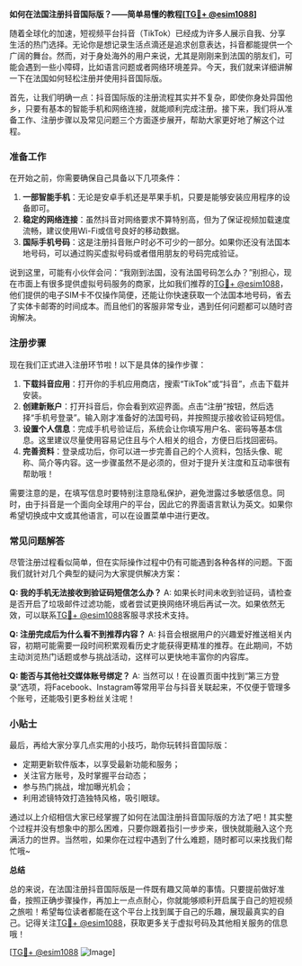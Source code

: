 **如何在法国注册抖音国际版？——简单易懂的教程[[TG💪+ @esim1088](https://t.me/s/esim1088)]**

随着全球化的加速，短视频平台抖音（TikTok）已经成为许多人展示自我、分享生活的热门选择。无论你是想记录生活点滴还是追求创意表达，抖音都能提供一个广阔的舞台。然而，对于身处海外的用户来说，尤其是刚刚来到法国的朋友们，可能会遇到一些小障碍，比如语言问题或者网络环境差异。今天，我们就来详细讲解一下在法国如何轻松注册并使用抖音国际版。

首先，让我们明确一点：抖音国际版的注册流程其实并不复杂，即使你身处异国他乡，只要有基本的智能手机和网络连接，就能顺利完成注册。接下来，我们将从准备工作、注册步骤以及常见问题三个方面逐步展开，帮助大家更好地了解这个过程。

### 准备工作

在开始之前，你需要确保自己具备以下几项条件：

1. **一部智能手机**：无论是安卓手机还是苹果手机，只要是能够安装应用程序的设备即可。
2. **稳定的网络连接**：虽然抖音对网络要求不算特别高，但为了保证视频加载速度流畅，建议使用Wi-Fi或信号良好的移动数据。
3. **国际手机号码**：这是注册抖音账户时必不可少的一部分。如果你还没有法国本地号码，可以通过购买虚拟号码或者借用朋友的号码完成验证。

说到这里，可能有小伙伴会问：“我刚到法国，没有法国号码怎么办？”别担心，现在市面上有很多提供虚拟号码服务的商家，比如我们推荐的[TG💪+ @esim1088](https://t.me/s/esim1088)，他们提供的电子SIM卡不仅操作简便，还能让你快速获取一个法国本地号码，省去了实体卡邮寄的时间成本。而且他们的客服非常专业，遇到任何问题都可以随时咨询解决。

### 注册步骤

现在我们正式进入注册环节啦！以下是具体的操作步骤：

1. **下载抖音应用**：打开你的手机应用商店，搜索“TikTok”或“抖音”，点击下载并安装。
2. **创建新账户**：打开抖音后，你会看到欢迎界面。点击“注册”按钮，然后选择“手机号登录”。输入刚才准备好的法国号码，并按照提示接收验证码短信。
3. **设置个人信息**：完成手机号验证后，系统会让你填写用户名、密码等基本信息。这里建议尽量使用容易记住且与个人相关的组合，方便日后找回密码。
4. **完善资料**：登录成功后，你可以进一步完善自己的个人资料，包括头像、昵称、简介等内容。这一步骤虽然不是必须的，但对于提升关注度和互动率很有帮助哦！

需要注意的是，在填写信息时要特别注意隐私保护，避免泄露过多敏感信息。同时，由于抖音是一个面向全球用户的平台，因此它的界面语言默认为英文。如果你希望切换成中文或其他语言，可以在设置菜单中进行更改。

### 常见问题解答

尽管注册过程看似简单，但在实际操作过程中仍有可能遇到各种各样的问题。下面我们就针对几个典型的疑问为大家提供解决方案：

**Q: 我的手机无法接收到验证码短信怎么办？**
A: 如果长时间未收到验证码，请检查是否开启了垃圾邮件过滤功能，或者尝试更换网络环境后再试一次。如果依然无效，可以联系[TG💪+ @esim1088](https://t.me/s/esim1088)客服寻求技术支持。

**Q: 注册完成后为什么看不到推荐内容？**
A: 抖音会根据用户的兴趣爱好推送相关内容，初期可能需要一段时间积累观看历史才能获得更精准的推荐。在此期间，不妨主动浏览热门话题或参与挑战活动，这样可以更快地丰富你的内容库。

**Q: 能否与其他社交媒体账号绑定？**
A: 当然可以！在设置页面中找到“第三方登录”选项，将Facebook、Instagram等常用平台与抖音关联起来，不仅便于管理多个账号，还能吸引更多粉丝关注呢！

### 小贴士

最后，再给大家分享几点实用的小技巧，助你玩转抖音国际版：

- 定期更新软件版本，以享受最新功能和服务；
- 关注官方账号，及时掌握平台动态；
- 参与热门挑战，增加曝光机会；
- 利用滤镜特效打造独特风格，吸引眼球。

通过以上介绍相信大家已经掌握了如何在法国注册抖音国际版的方法了吧！其实整个过程并没有想象中的那么困难，只要你跟着指引一步步来，很快就能融入这个充满活力的世界。当然啦，如果你在过程中遇到了什么难题，随时都可以来找我们帮忙哦~

**总结**

总的来说，在法国注册抖音国际版是一件既有趣又简单的事情。只要提前做好准备，按照正确步骤操作，再加上一点点耐心，你就能够顺利开启属于自己的短视频之旅啦！希望每位读者都能在这个平台上找到属于自己的乐趣，展现最真实的自己。记得关注[TG💪+ @esim1088](https://t.me/s/esim1088)，获取更多关于虚拟号码及其他相关服务的信息哦！

[[TG💪+ @esim1088](https://t.me/s/esim1088) ![Image](https://i.postimg.cc/4NQfJmqS/Snipaste-2025-05-13-00-14-12.png)]